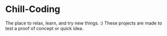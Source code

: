 # Chill-Coding
The place to relax, learn, and try new things. :)
These projects are made to test a proof of concept or quick idea.
